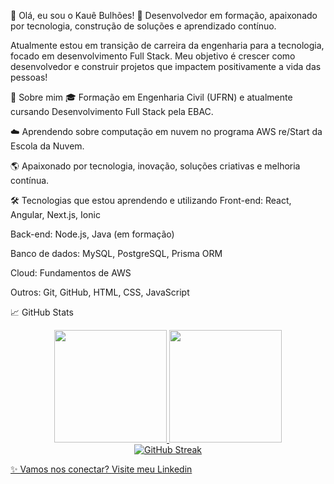 👋 Olá, eu sou o Kauê Bulhões!
🎯 Desenvolvedor em formação, apaixonado por tecnologia, construção de soluções e aprendizado contínuo.

Atualmente estou em transição de carreira da engenharia para a tecnologia, focado em desenvolvimento Full Stack.
Meu objetivo é crescer como desenvolvedor e construir projetos que impactem positivamente a vida das pessoas!

🚀 Sobre mim
🎓 Formação em Engenharia Civil (UFRN) e atualmente cursando Desenvolvimento Full Stack pela EBAC.

☁️ Aprendendo sobre computação em nuvem no programa AWS re/Start da Escola da Nuvem.

🌎 Apaixonado por tecnologia, inovação, soluções criativas e melhoria contínua.

🛠️ Tecnologias que estou aprendendo e utilizando
Front-end: React, Angular, Next.js, Ionic

Back-end: Node.js, Java (em formação)

Banco de dados: MySQL, PostgreSQL, Prisma ORM

Cloud: Fundamentos de AWS

Outros: Git, GitHub, HTML, CSS, JavaScript

📈 GitHub Stats
<div align="center"> <a href="https://github.com/seuusuario"> <img height="180em" src="https://github-readme-stats.vercel.app/api?username=seuusuario&show_icons=true&theme=radical&include_all_commits=true&count_private=true"/> <img height="180em" src="https://github-readme-stats.vercel.app/api/top-langs/?username=seuusuario&layout=compact&langs_count=7&theme=radical"/> </div> <div align="center"> <img src="https://github-readme-streak-stats.herokuapp.com/?user=seuusuario&theme=radical" alt="GitHub Streak"/> </div>

✨ Vamos nos conectar?
[Visite meu Linkedin]([https://github.com/seuusuario](https://www.linkedin.com/in/kauebulhoes/))
